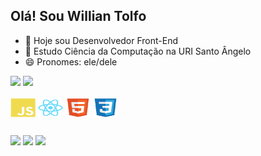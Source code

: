 ## Olá! Sou Willian Tolfo

- 🔭 Hoje sou Desenvolvedor Front-End
- 🌱 Estudo Ciência da Computação na URI Santo Ângelo
- 😄 Pronomes: ele/dele

<div>
<img height="180em" src="https://github-readme-stats.vercel.app/api?username=wilzin111&show_icons=true&theme=transparent"/>
<img height="180em" src="https://github-readme-stats.vercel.app/api/top-langs/?username=wilzin111&layout=compact&theme=transparent"/>
</div>

<div style="display: inline_block"><br>
  <img align="center" alt="Js" height="30" width="40" src="https://raw.githubusercontent.com/devicons/devicon/master/icons/javascript/javascript-plain.svg">
<!--   <img align="center" alt="Ts" height="30" width="40" src="https://raw.githubusercontent.com/devicons/devicon/master/icons/typescript/typescript-plain.svg"> -->
  <img align="center" alt="React" height="30" width="40" src="https://raw.githubusercontent.com/devicons/devicon/master/icons/react/react-original.svg">
  <img align="center" alt="HTML" height="30" width="40" src="https://raw.githubusercontent.com/devicons/devicon/master/icons/html5/html5-original.svg">
  <img align="center" alt="CSS" height="30" width="40" src="https://raw.githubusercontent.com/devicons/devicon/master/icons/css3/css3-original.svg">
</div>
  
  ##

  <div> 
  <a href="https://www.instagram.com/willianmassalai/" target="_blank"><img src="https://img.shields.io/badge/-Instagram-%23E4405F?style=for-the-badge&logo=instagram&logoColor=white" ></a>
  <a href = "mailto:willianmassalai@gmail.com" target="_blank"><img src="https://img.shields.io/badge/-Gmail-%23333?style=for-the-badge&logo=gmail&logoColor=white" ></a>
  <a href="https://www.linkedin.com/in/willian-massalai-tolfo-34b442266" target="_blank"><img src="https://img.shields.io/badge/-LinkedIn-%230077B5?style=for-the-badge&logo=linkedin&logoColor=white"></a> 

</div>

